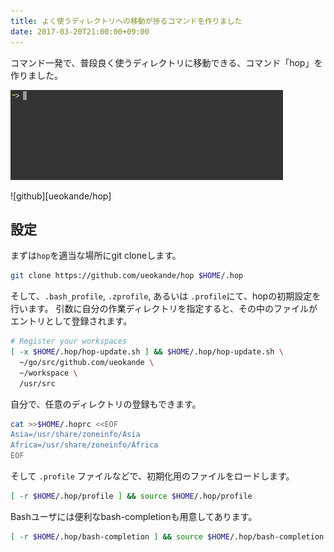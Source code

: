 ```yaml
---
title: よく使うディレクトリへの移動が捗るコマンドを作りました
date: 2017-03-20T21:00:00+09:00
---
```


コマンド一発で、普段良く使うディレクトリに移動できる、コマンド「hop」を作りました。

![screenshot.gif](hop.gif)

![github][ueokande/hop]

設定
----

まずは`hop`を適当な場所にgit cloneします。

```sh
git clone https://github.com/ueokande/hop $HOME/.hop
```

そして、`.bash_profile`, `.zprofile`, あるいは `.profile`にて、hopの初期設定を行います。
引数に自分の作業ディレクトリを指定すると、その中のファイルがエントリとして登録されます。

```sh
# Register your workspaces
[ -x $HOME/.hop/hop-update.sh ] && $HOME/.hop/hop-update.sh \
  ~/go/src/github.com/ueokande \
  ~/workspace \
  /usr/src
```

自分で、任意のディレクトリの登録もできます。

```sh
cat >>$HOME/.hoprc <<EOF
Asia=/usr/share/zoneinfo/Asia
Africa=/usr/share/zoneinfo/Africa
EOF
```

そして `.profile` ファイルなどで、初期化用のファイルをロードします。

```sh
[ -r $HOME/.hop/profile ] && source $HOME/.hop/profile
```

Bashユーザには便利なbash-completionも用意してあります。

```sh
[ -r $HOME/.hop/bash-completion ] && source $HOME/.hop/bash-completion
```

